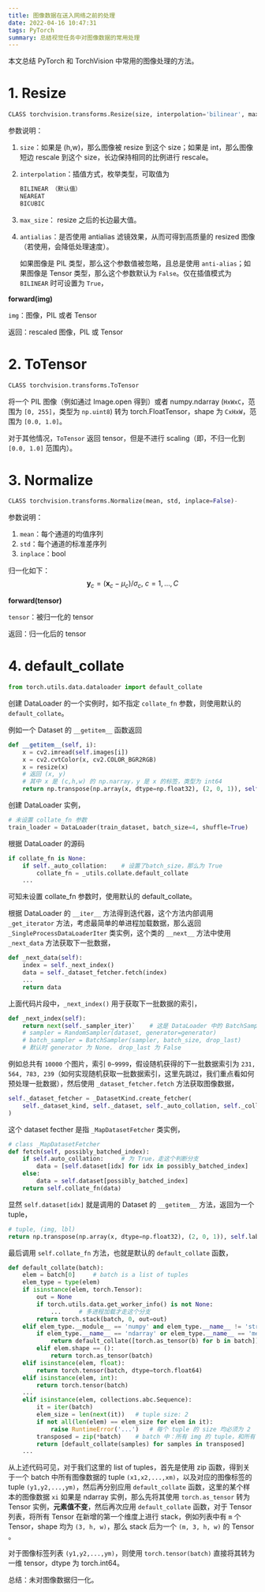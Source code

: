 ```yaml
---
title: 图像数据在送入网络之前的处理
date: 2022-04-16 10:47:31
tags: PyTorch
summary: 总结视觉任务中对图像数据的常用处理
---
```


本文总结 PyTorch 和 TorchVision 中常用的图像处理的方法。

# 1. Resize

```python
CLASS torchvision.transforms.Resize(size, interpolation='bilinear', max_size=None, antialias=None)
```

参数说明：
1. `size`：如果是 (h,w)，那么图像被 resize 到这个 size；如果是 int，那么图像短边 rescale 到这个 size，长边保持相同的比例进行 rescale。
2. `interpolation`：插值方式，枚举类型，可取值为

    ```python
    BILINEAR （默认值）
    NEAREAT
    BICUBIC
    ```

3. `max_size`： resize 之后的长边最大值。
4. `antialias`：是否使用 antialias 滤镜效果，从而可得到高质量的 resized 图像（若使用，会降低处理速度）。

    如果图像是 PIL 类型，那么这个参数值被忽略，且总是使用 `anti-alias`；如果图像是 Tensor 类型，那么这个参数默认为 `False`。仅在插值模式为 `BILINEAR` 时可设置为 `True`，

__forward(img)__

`img`：图像，PIL 或者 Tensor

返回：rescaled 图像，PIL 或 Tensor

# 2. ToTensor
```python
CLASS torchvision.transforms.ToTensor
```

将一个 PIL 图像（例如通过 Image.open 得到）或者 numpy.ndarray (`HxWxC`，范围为 `[0, 255]`，类型为 `np.uint8`) 转为 torch.FloatTensor，shape 为 `CxHxW`，范围为 `[0.0, 1.0]`。

对于其他情况，`ToTensor` 返回 tensor，但是不进行 scaling（即，不归一化到 `[0.0, 1.0]` 范围内）。

# 3. Normalize

```python
CLASS torchvision.transforms.Normalize(mean, std, inplace=False)-
```

参数说明：
1. `mean`：每个通道的均值序列
2. `std`：每个通道的标准差序列
3. `inplace`：bool

归一化如下：
$$\mathbf y_c = (\mathbf x_c - \mu_c)/ \sigma_c, \ c=1,\ldots, C$$

__forward(tensor)__

`tensor`：被归一化的 tensor

返回：归一化后的 tensor


# 4. default_collate

```python
from torch.utils.data.dataloader import default_collate
```

创建 DataLoader 的一个实例时，如不指定 `collate_fn` 参数，则使用默认的 `default_collate`。

例如一个 Dataset 的 `__getitem__` 函数返回

```python
def __getitem__(self, i):
    x = cv2.imread(self.images[i])
    x = cv2.cvtColor(x, cv2.COLOR_BGR2RGB)
    x = resize(x)
    # 返回 (x, y)
    # 其中 x 是 (c,h,w) 的 np.narray，y 是 x 的标签，类型为 int64
    return np.transpose(np.array(x, dtype=np.float32), (2, 0, 1)), self.labels[i]
```

创建 DataLoader 实例，

```python
# 未设置 collate_fn 参数
train_loader = DataLoader(train_dataset, batch_size=4, shuffle=True)
```

根据 DataLoader 的源码

```python
if collate_fn is None:
    if self._auto_collation:    # 设置了batch_size，那么为 True
        collate_fn = _utils.collate.default_collate
    ...
```

可知未设置 collate_fn 参数时，使用默认的 default_collate。

根据 DataLoader 的 `__iter__` 方法得到迭代器，这个方法内部调用 `_get_iterator` 方法，考虑最简单的单进程加载数据，那么返回 `_SingleProcessDataLoaderIter` 类实例，这个类的 `__next__` 方法中使用 `_next_data` 方法获取下一批数据，

```python
def _next_data(self):
    index = self._next_index()
    data = self._dataset_fetcher.fetch(index)
    ...
    return data
```

上面代码片段中，`_next_index()` 用于获取下一批数据的索引，

```python
def _next_index(self):
    return next(self._sampler_iter)`    # 这是 DataLoader 中的 BatchSampler 迭代器对象, 构造语句为
    # sampler = RandomSampler(dataset, generator=generator)
    # batch_sampler = BatchSampler(sampler, batch_size, drop_last)
    # 默认时 generator 为 None， drop_last 为 False
```

例如总共有 `10000` 个图片，索引 `0~9999`，假设随机获得的下一批数据索引为 `231, 564, 783, 239`（如何实现随机获取一批数据索引，这里先跳过，我们重点看如何预处理一批数据），然后使用 `_dataset_fetcher.fetch` 方法获取图像数据，

```python
self._dataset_fetcher = _DatasetKind.create_fetcher(
    self._dataset_kind, self._dataset, self._auto_collation, self._collate_fn, self._drop_last
)
```
这个 dataset fecther 是指 `_MapDatasetFetcher` 类实例，

```python
# class _MapDatasetFetcher
def fetch(self, possibly_batched_index):
    if self.auto_collation:     # 为 True，走这个判断分支
        data = [self.dataset[idx] for idx in possibly_batched_index]
    else:
        data = self.dataset[possibly_batched_index]
    return self.collate_fn(data)
```

显然 `self.dataset[idx]` 就是调用的 Dataset 的 `__getitem__` 方法，返回为一个 tuple，

```python
# tuple, (img, lbl)
return np.transpose(np.array(x, dtype=np.float32), (2, 0, 1)), self.labels[i]
```

最后调用 `self.collate_fn` 方法，也就是默认的 `default_collate` 函数，

```python
def default_collate(batch):
    elem = batch[0]     # batch is a list of tuples
    elem_type = type(elem)
    if isinstance(elem, torch.Tensor):
        out = None
        if torch.utils.data.get_worker_info() is not None:
            ...     # 多进程加载才走这个分支
        return torch.stack(batch, 0, out=out)
    elif elem_type.__module__ == 'numpy' and elem_type.__name__ != 'str_' and elem_type.__name__ != 'string_':
        if elem_type.__name__ == 'ndarray' or elem_type.__name__ == 'memmap':
            return default_collate([torch.as_tensor(b) for b in batch])
        elif elem.shape == ():
            return torch.as_tensor(batch)
    elif isinstance(elem, float):
        return torch.tensor(batch, dtype=torch.float64)
    elif isinstance(elem, int):
        return torch.tensor(batch)
    ...
    elif isinstance(elem, collections.abc.Sequence):
        it = iter(batch)
        elem_size = len(next(it))   # tuple size: 2
        if not all(len(elem) == elem_size for elem in it):
            raise RuntimeError('...')   # 每个 tuple 的 size 均必须为 2
        transposed = zip(*batch)    # batch 中：所有 img 的 tuple，和所有 lbl 的 tuple
        return [default_collate(samples) for samples in transposed]
    ...
```

从上述代码可见，对于我们这里的 list of tuples，首先是使用 zip 函数，得到关于一个 batch 中所有图像数据的 tuple `(x1,x2,...,xm)`，以及对应的图像标签的 tuple `(y1,y2,...,ym)`，然后再分别应用 `default_collate` 函数，这里的某个样本的图像数据 `xi` 如果是 ndarray 实例，那么先将其使用 `torch.as_tensor` 转为 Tensor 实例，**元素值不变**，然后再次应用 `default_collate` 函数，对于 Tensor 列表，将所有 Tensor 在新增的第一个维度上进行 stack，例如列表中有 `m` 个 Tensor，shape 均为 `(3, h, w)`，那么 stack 后为一个 `(m, 3, h, w)` 的 Tensor 。

对于图像标签列表 `(y1,y2,...,ym)`，则使用 `torch.tensor(batch)` 直接将其转为一维 tensor，dtype 为 torch.int64。

总结：未对图像数据归一化。




